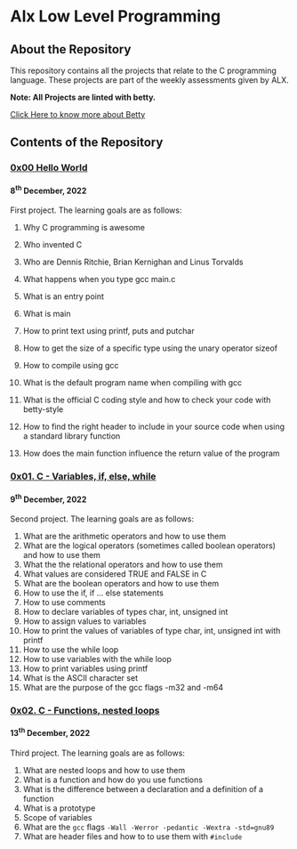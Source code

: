 # Alx Low Level Programming

## About the Repository
This repository contains all the projects that relate to the C programming language. These projects are part of the weekly assessments given by ALX.

**Note: All Projects are linted with betty.**

[Click Here to know more about Betty](https://github.com/holbertonschool/Betty/wiki)

## Contents of the Repository

### [0x00 Hello World](./0x00-hello_world/README.md) 

#### 8<sup>th</sup> December, 2022

First project. The learning goals are as follows:

1. Why C programming is awesome

2. Who invented C

3. Who are Dennis Ritchie, Brian Kernighan and Linus Torvalds

4. What happens when you type gcc main.c

5. What is an entry point

6. What is main

7. How to print text using printf, puts and putchar

8. How to get the size of a specific type using the unary operator sizeof

9. How to compile using gcc

10. What is the default program name when compiling with gcc

11. What is the official C coding style and how to check your code with betty-style


12. How to find the right header to include in your source code when using a standard library function

13. How does the main function influence the return value of the program

### [0x01. C - Variables, if, else, while](./0x01-variables_if_else_while//README.md) 

#### 9<sup>th</sup> December, 2022

Second project. The learning goals are as follows:


1. What are the arithmetic operators and how to use them
2. What are the logical operators (sometimes called boolean operators) and how to use them
3. What the the relational operators and how to use them
4. What values are considered TRUE and FALSE in C
5. What are the boolean operators and how to use them
6. How to use the if, if ... else statements
7. How to use comments
8. How to declare variables of types char, int, unsigned int
9. How to assign values to variables
10. How to print the values of variables of type char, int, unsigned int with printf
11. How to use the while loop
12. How to use variables with the while loop
13. How to print variables using printf
14. What is the ASCII character set
15. What are the purpose of the gcc flags -m32 and -m64

### [0x02. C - Functions, nested loops](./0x01-variables_if_else_while//README.md) 

#### 13<sup>th</sup> December, 2022

Third project. The learning goals are as follows:

1. What are nested loops and how to use them
2. What is a function and how do you use functions
3. What is the difference between a declaration and a definition of a function
4. What is a prototype
5. Scope of variables
6. What are the `gcc` flags `-Wall -Werror -pedantic -Wextra -std=gnu89`
7. What are header files and how to to use them with `#include`

